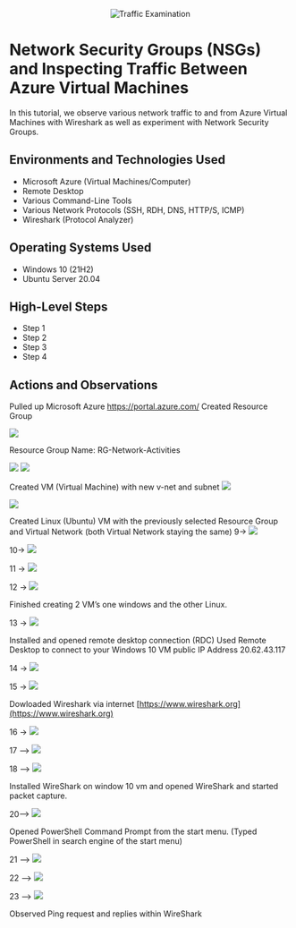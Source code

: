 <p align="center">
<img src="https://i.imgur.com/Ua7udoS.png" alt="Traffic Examination"/>
</p>

<h1>Network Security Groups (NSGs) and Inspecting Traffic Between Azure Virtual Machines</h1>
In this tutorial, we observe various network traffic to and from Azure Virtual Machines with Wireshark as well as experiment with Network Security Groups. <br />


<h2>Environments and Technologies Used</h2>

- Microsoft Azure (Virtual Machines/Computer)
- Remote Desktop
- Various Command-Line Tools
- Various Network Protocols (SSH, RDH, DNS, HTTP/S, ICMP)
- Wireshark (Protocol Analyzer)

<h2>Operating Systems Used </h2>

- Windows 10 (21H2)
- Ubuntu Server 20.04

<h2>High-Level Steps</h2>

- Step 1
- Step 2
- Step 3
- Step 4

<h2>Actions and Observations</h2>

Pulled up Microsoft Azure https://portal.azure.com/ Created Resource Group

<img src="https://github.com/timothycooperjr/Exploring-Azure-and-Networking-Concepts/blob/7605c6284a77601d4890880754ce93fb92685782/2.jpeg">

Resource Group Name: RG-Network-Activities

<img src="https://github.com/timothycooperjr/Exploring-Azure-and-Networking-Concepts/blob/83b3f03e33d9b34e0cb4d358403c221405f268ca/3.jpeg">

<img src="https://github.com/timothycooperjr/Exploring-Azure-and-Networking-Concepts/blob/1ee17510e69d8d1d5a445e78a120c981ed24a1c6/4.jpeg">

Created VM (Virtual Machine) with new v-net and subnet
<img src="https://github.com/timothycooperjr/Exploring-Azure-and-Networking-Concepts/blob/375cbda14c3c3ac18e143fee25cd9dd6dca77e7a/6.jpeg"><br />

<img src="https://github.com/timothycooperjr/Exploring-Azure-and-Networking-Concepts/blob/50c6838b5ff55194848b155d57ab235edef4d291/7.jpeg">

Created Linux (Ubuntu) VM with the previously selected Resource Group and Virtual Network (both Virtual Network staying the same)
9-> <img src="https://github.com/timothycooperjr/Exploring-Azure-and-Networking-Concepts/blob/5e9eef3599a01daf9e20c9c995a37ce48b2fa55c/9.png">

10-> <img src="https://github.com/timothycooperjr/Exploring-Azure-and-Networking-Concepts/blob/5e9eef3599a01daf9e20c9c995a37ce48b2fa55c/10.png">

11 -> <img src="https://github.com/timothycooperjr/Exploring-Azure-and-Networking-Concepts/blob/5e9eef3599a01daf9e20c9c995a37ce48b2fa55c/11.png">

12 -> <img src="https://github.com/timothycooperjr/Exploring-Azure-and-Networking-Concepts/blob/5e9eef3599a01daf9e20c9c995a37ce48b2fa55c/12.png">

Finished creating 2 VM’s one windows and the other Linux.

13 -> <img src="https://github.com/timothycooperjr/Exploring-Azure-and-Networking-Concepts/blob/5e9eef3599a01daf9e20c9c995a37ce48b2fa55c/13.png">

Installed and opened remote desktop connection (RDC)
Used Remote Desktop to connect to your Windows 10 VM public IP Address 20.62.43.117

14 -> <img src="https://github.com/timothycooperjr/Exploring-Azure-and-Networking-Concepts/blob/5e9eef3599a01daf9e20c9c995a37ce48b2fa55c/14.png">

15 -> <img src="https://github.com/timothycooperjr/Exploring-Azure-and-Networking-Concepts/blob/5e9eef3599a01daf9e20c9c995a37ce48b2fa55c/15.png">

Dowloaded Wireshark via internet [https://www.wireshark.org](https://www.wireshark.org)

16 -> <img src="https://github.com/timothycooperjr/Exploring-Azure-and-Networking-Concepts/blob/5e9eef3599a01daf9e20c9c995a37ce48b2fa55c/16.png">

17 --> <img src="https://github.com/timothycooperjr/Exploring-Azure-and-Networking-Concepts/blob/3d775501f6c2651b083d7e1f79fe449e60e000a2/17.png">

18 --> <img src="https://github.com/timothycooperjr/Exploring-Azure-and-Networking-Concepts/blob/3d775501f6c2651b083d7e1f79fe449e60e000a2/18.png">

Installed WireShark on window 10 vm and opened WireShark and started packet capture.

20--> <img src="https://github.com/timothycooperjr/Exploring-Azure-and-Networking-Concepts/blob/cbc329756f2e187b6ec2371190856be0be965280/20.png">

Opened PowerShell Command Prompt from the start menu. (Typed PowerShell in search engine of the start menu)

21 --> <img src="https://github.com/timothycooperjr/Exploring-Azure-and-Networking-Concepts/blob/b42650f79369e566f96227bf2ba305f815022ab4/21.2.png">

22 --> <img src="https://github.com/timothycooperjr/Exploring-Azure-and-Networking-Concepts/blob/b42650f79369e566f96227bf2ba305f815022ab4/23.png">

23 --> <img src="https://github.com/timothycooperjr/Exploring-Azure-and-Networking-Concepts/blob/b42650f79369e566f96227bf2ba305f815022ab4/24.png">

Observed Ping request and replies within WireShark















